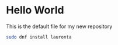 # Hello World
This is the default file for my new repository
```bash
sudo dnf install lauronta 
```
